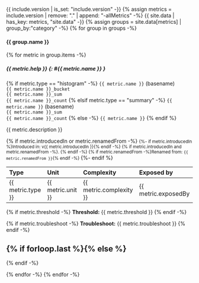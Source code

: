 {{ include.version | is_set: "include.version" -}}
{% assign metrics = include.version | remove: "." | append: "-allMetrics" -%}
{{ site.data | has_key: metrics, "site.data" -}}
{% assign groups = site.data[metrics] | group_by:"category" -%}
{% for group in groups -%}
#### {{ group.name }}

{% for metric in group.items -%}
##### {{ metric.help }} {: #{{ metric.name }} }

{% if metric.type == "histogram" -%}
`{{ metric.name }}` (basename)<br>
`{{ metric.name }}_bucket`<br>
`{{ metric.name }}_sum`<br>
`{{ metric.name }}_count`
{% elsif metric.type == "summary" -%}
`{{ metric.name }}` (basename)<br>
`{{ metric.name }}_sum`<br>
`{{ metric.name }}_count`
{% else -%}
`{{ metric.name }}`
{% endif %}

{{ metric.description }}

{% if metric.introducedIn or metric.renamedFrom -%}
<small>
{%- if metric.introducedIn %}Introduced in: v{{ metric.introducedIn }}{% endif -%}
{% if metric.introducedIn and metric.renamedFrom -%}. {% endif -%}
{% if metric.renamedFrom -%}Renamed from: `{{ metric.renamedFrom }}`{% endif -%}
</small>
{%- endif %}

| Type | Unit | Complexity | Exposed by |
|:-----|:-----|:-----------|:-----------|
| {{ metric.type }} | {{ metric.unit }} | {{ metric.complexity }} | {{ metric.exposedBy | capitalize_components | join_natural }} |

{% if metric.threshold -%}
**Threshold:**
{{ metric.threshold }}
{% endif -%}

{% if metric.troubleshoot -%}
**Troubleshoot:**
{{ metric.troubleshoot }}
{% endif -%}

{% if forloop.last %}{% else %}
---
{% endif -%}

{% endfor -%}
{% endfor -%}
